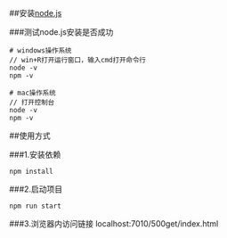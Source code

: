 ##安装<a href="http://nodejs.cn/download/">node.js</a>

###测试node.js安装是否成功
```
# windows操作系统
// win+R打开运行窗口，输入cmd打开命令行
node -v
npm -v

# mac操作系统
// 打开控制台
node -v
npm -v

```


##使用方式

###1.安装依赖

```
npm install
```

###2.启动项目

```
npm run start
```

###3.浏览器内访问链接
localhost:7010/500get/index.html


